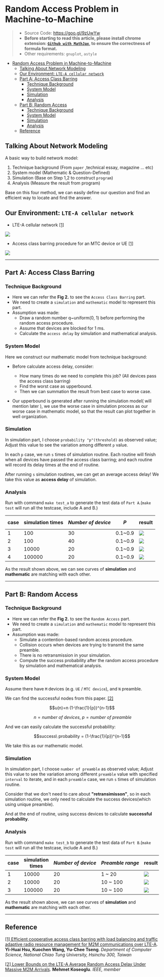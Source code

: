 # Random Access Problem in Machine-to-Machine

> * Source Code: https://goo.gl/9zUwYw
> * **Before starting to read this article, please install chrome extension: [`Github with MathJax`](https://chrome.google.com/webstore/detail/github-with-mathjax/ioemnmodlmafdkllaclgeombjnmnbima/related), to ensure the correctness of formula format.**
> * Other requirements: `gnuplot`, `astyle`

<!-- TOC -->

- [Random Access Problem in Machine-to-Machine](#random-access-problem-in-machine-to-machine)
    - [Talking About Network Modeling](#talking-about-network-modeling)
    - [Our Environment: `LTE-A cellular network`](#our-environment-lte-a-cellular-network)
    - [Part A: Access Class Barring](#part-a-access-class-barring)
        - [Technique Background](#technique-background)
        - [System Model](#system-model)
        - [Simulation](#simulation)
        - [Analysis](#analysis)
    - [Part B: Random Access](#part-b-random-access)
        - [Technique Background](#technique-background)
        - [System Model](#system-model)
        - [Simulation](#simulation)
        - [Analysis](#analysis)
    - [Reference](#reference)

<!-- /TOC -->
## Talking About Network Modeling

A basic way to build network model:
1. Technique background (From `paper` ,technical essay, magazine ... etc)
2. System model (Mathematic & Question-Defined)
3. Simulation (Base on Step 1,2 to construct `program`)
4. Analysis (Measure the result from program)

Base on this four method, we can easily define our question and find an efficient way to locate and find the answer.

## Our Environment: `LTE-A cellular network`

* LTE-A cellular network [ [1] ](#reference)

![](../res/demo/LTE-A.png)

* Access class barring procedure for an MTC device or UE [ [1] ](#reference)

![](../res/demo/access-class-barring.png)

---
## Part A: Access Class Barring

### Technique Background

* Here we can refer the **Fig 2.** to see the `Access Class Barring` part.
* We need to create a `simulation` and `mathematic` model to represent this part.
* Assumption was made:
    * Draw a random number q~uniform(0, 1) before performing the random access procedure.
    * Assume that devices are blocked for 1 ms. 
    * Calculate the `access delay` by simulation and mathematical analysis.

### System Model 

Here we construct our mathematic model from technique background:

* Before calculate access delay, consider:
    * How many times do we need to complete this job? (All devices pass the access class barring)
    * Find the worst case as upperbound.
    * Then we can summation the result from best case to worse case.

* Our upperbound is generated after running the simulation model( will mention later ), we use the worse case in simulation process as our worse case in mathematic model, so that the result can plot together in well organization.

### Simulation 

In simulation part, I choose `probability "p"(threshold)` as observed value; Adjust this value to see the variation among different `p` value.

In each `p` case, we run `s` times of simulation routine. Each routine will finish when all devices have passed the access class barring; and each routine will record its delay times at the end of routine. 

After running `s` simulation routines, we can get an average access delay! We take this value as **access delay** of simulation. 

### Analysis 

Run with command `make test_a` to generate the test data of `Part A`.(`make test` will run all the testcase, include A and B.)

| case | simulation times  | $$Number\ of\ device$$ | $$P$$ | result |
| ------------- | ------------- | ------------- | ------------- | ------------- |
| 1 | 100 | 30 | 0.1~0.9 | ![](image/part_a_100_30_0.100000.png) |
| 2 | 100 | 40 | 0.1~0.9 | ![](image/part_a_100_40_0.100000.png) |
| 3 | 10000 | 20 | 0.1~0.9 | ![](image/part_a_10000_20_0.100000.png) |
| 4 | 100000 | 20 | 0.1~0.9 | ![](image/part_a_100000_20_0.100000.png) |

As the result shown above, we can see curves of **simulation** and **mathematic** are matching with each other.

---
## Part B: Random Access

### Technique Background

* Here we can refer the **Fig 2.** to see the `Random Access` part.
* We need to create a `simulation` and `mathematic` model to represent this part.
* Assumption was made:
    * Simulate a contention-based random access procedure. 
    * Collision occurs when devices are trying to transmit the same preamble.
    * There is no retransmission in your simulation.
    * Compute the success probability after the random access procedure by simulation and mathematical analysis.

### System Model 

Assume there have `M` devices (e.g. `UE` / `MTC device`), and `N` preamble.

We can find the successful nodes from this paper. [ [2] ](#reference)

$$u(n)=n (1-\frac{1}{p})^{n-1}$$

$$\ n=number\ of \ devices,\ p=number\ of\ preamble$$

And we can easily calculate the successful probability: 

$$success\ probability = (1-\frac{1}{p})^{n-1}$$

We take this as our mathematic model.

### Simulation 

In simulation part, I choose `number of preamble` as observed value; Adjust this value to see the variation among different `preamble` value with specified `interval` to iterate, and in each `preamble` case, we run `s` times of simulation routine.

Consider that we don't need to care about **"retransimisson"**, so in each simulation routine, we only need to calculate the success devices(which using unique preamble).

And at the end of routine, using success devices to calculate **successful probability**.

### Analysis 

Run with command `make test_b` to generate the test data of `Part B`.(`make test` will run all the testcase, include A and B.)

| case | simulation times  | $$Number\ of\ device$$ | $$Preamble\ range$$ | result |
| ------------- | ------------- | ------------- | ------------- | ------------- |
| 1 | 10000 | 20 | 1 ~ 20 | ![](image/part_b_10000_20_1_20_1.png) |
| 2 | 10000 | 20 | 10 ~ 100 | ![](image/part_b_10000_20_10_100_10.png) |
| 3 | 100000 | 20 | 10 ~ 100 | ![](image/part_b_100000_20_10_100_10.png) |

As the result shown above, we can see curves of **simulation** and **mathematic** are matching with each other.

---
## Reference

[[1] Efficient cooperative access class barring with load balancing and traffic adaptive radio resource management for M2M communications over LTE-A](). **Yi-Huai Hsu, Kuochen Wang, Yu-Chee Tseng**. *Department of Computer Science, National Chiao Tung University, Hsinchu 300, Taiwan*

[[2] Lower Bounds on the LTE-A Average Random Access Delay Under Massive M2M Arrivals](https://web.cs.hacettepe.edu.tr/~mkoseoglu/koseoglu_tcom2.pdf). **Mehmet Koseoglu**. *IEEE, member*